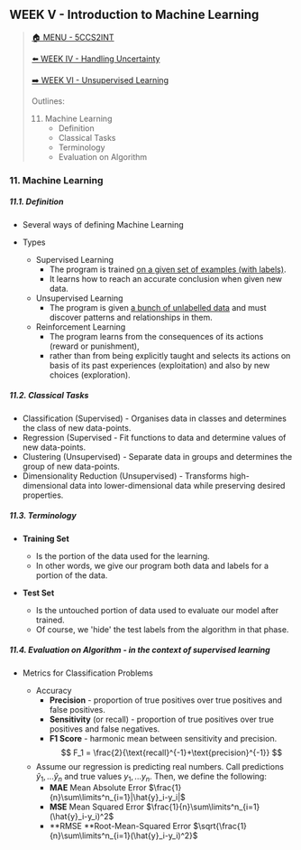 ## WEEK V - Introduction to Machine Learning

>[🏠 MENU - 5CCS2INT](year2/5ccs2int.md)
>
>[⬅️ WEEK IV - Handling Uncertainty](year2/5ccs2int/w4.md)
>
>[➡️ WEEK VI - Unsupervised Learning](year2/5ccs2int/w6.md)
>
>Outlines:
>
>11. Machine Learning
>       - Definition
>       - Classical Tasks
>       - Terminology
>       - Evaluation on Algorithm

### 11. Machine Learning

##### 11.1. Definition

- Several ways of defining Machine Learning

- Types

  - Supervised Learning
    - The program is trained <u>on a given set of examples (with labels)</u>. 
    - It learns how to reach an accurate conclusion when given new data.
  - Unsupervised Learning
    - The program is given <u>a bunch of unlabelled data</u> and must discover patterns and relationships in them.
  - Reinforcement Learning
    - The program learns from the consequences of its actions (reward or punishment), 
    - rather than from being explicitly taught and selects its actions on basis of its past experiences (exploitation) and also by new choices (exploration).


##### 11.2. Classical Tasks

- Classification (Supervised) - Organises data in classes and determines the class of new data-points.
- Regression (Supervised - Fit functions to data and determine values of new data-points. 
- Clustering (Unsupervised) - Separate data in groups and determines the group of new data-points.
- Dimensionality Reduction (Unsupervised) - Transforms high-dimensional data into lower-dimensional data while preserving desired properties.

##### 11.3. Terminology

- **Training Set**

  - Is the portion of the data used for the learning. 
  - In other words, we give our program both data and labels for a portion of the data.
- **Test Set**

  - Is the untouched portion of data used to evaluate our model after trained. 
  - Of course, we 'hide' the test labels from the algorithm in that phase.

##### 11.4. Evaluation on Algorithm - in the context of *supervised learning*

- Metrics for Classification Problems

  - Accuracy
    - **Precision** - proportion of true positives over true positives and false positives. 
    - **Sensitivity** (or recall) - proportion of true positives over true positives and false negatives.
    - **F1 Score** - harmonic mean between sensitivity and precision. 
      $$
      F_1 = \frac{2}{\text{recall}^{-1}+\text{precision}^{-1}}
      $$
  - Assume our regression is predicting real numbers. Call predictions $\hat{y}_1,...\hat{y}_n$ and true values $y_1,...y_n$​. Then, we define the following:
    - **MAE** Mean Absolute Error $\frac{1}{n}\sum\limits^n_{i=1}|\hat{y}_i-y_i|$
    - **MSE** Mean Squared Error $\frac{1}{n}\sum\limits^n_{i=1}(\hat{y}_i-y_i)^2$
    - **RMSE **Root-Mean-Squared Error $\sqrt{\frac{1}{n}\sum\limits^n_{i=1}(\hat{y}_i-y_i)^2}$

    
  
    
